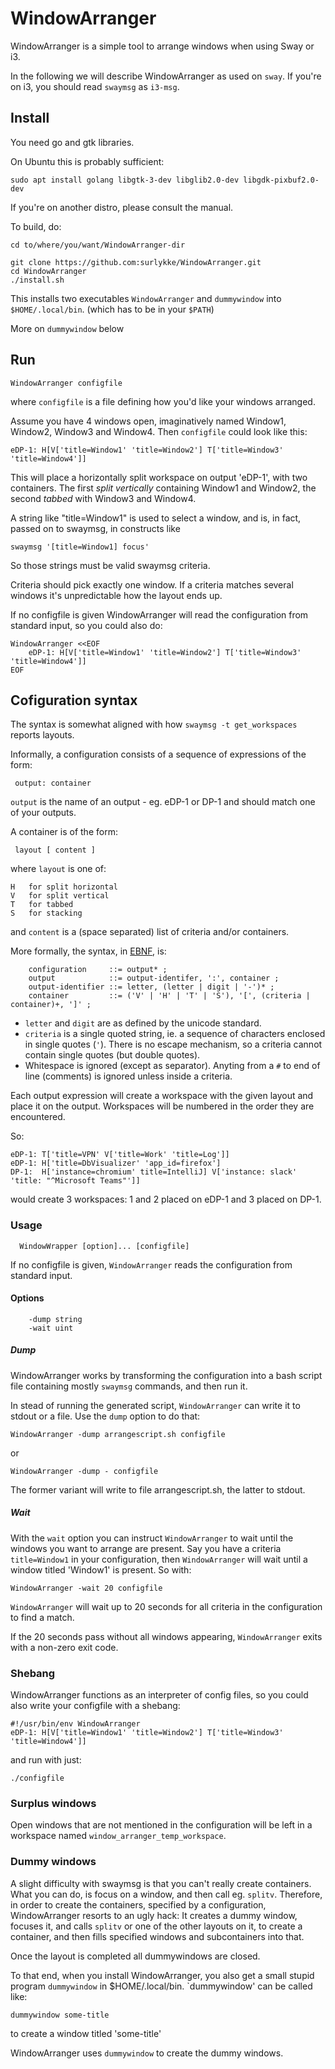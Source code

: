 # WindowArranger

WindowArranger is a simple tool to arrange windows when using Sway or i3. 

In the following we will describe WindowArranger as used on ```sway```. If you're on i3, you should read ```swaymsg``` as ```i3-msg```.

## Install

You need go and gtk libraries.

On Ubuntu this is probably sufficient:

```
sudo apt install golang libgtk-3-dev libglib2.0-dev libgdk-pixbuf2.0-dev
```

If you're on another distro, please consult the manual.

To build, do:

```
cd to/where/you/want/WindowArranger-dir

git clone https://github.com:surlykke/WindowArranger.git
cd WindowArranger
./install.sh
```

This installs two executables ```WindowArranger``` and ```dummywindow``` into ```$HOME/.local/bin```. 
(which has to be in your `$PATH`)

More on `dummywindow` below

## Run

```
WindowArranger configfile
```

where `configfile` is a file defining how you'd like your windows arranged. 

Assume you have 4 windows open, imaginatively named Window1, Window2, Window3 and Window4. Then `configfile` could look like this:

```
eDP-1: H[V['title=Window1' 'title=Window2'] T['title=Window3' 'title=Window4']]
```

This will place a horizontally split workspace on output 'eDP-1', with two containers. The first _split vertically_ containing Window1 and Window2, the second _tabbed_ with Window3 and Window4.

A string like "title=Window1" is used to select a window, and is, in fact, passed on to swaymsg, in constructs like 

```
swaymsg '[title=Window1] focus'
``` 

So those strings must be valid swaymsg criteria. 

Criteria should pick exactly one window. If a criteria matches several windows it's unpredictable how the layout ends up.

If no configfile is given WindowArranger will read the configuration from standard input, so you could also do:

```
WindowArranger <<EOF
    eDP-1: H[V['title=Window1' 'title=Window2'] T['title=Window3' 'title=Window4']]
EOF

```


## Cofiguration syntax

The syntax is somewhat aligned with how ```swaymsg -t get_workspaces``` reports layouts.

Informally, a configuration consists of a sequence of expressions of the form:

```
 output: container
```

`output` is the name of an output - eg. eDP-1 or DP-1 and should match one of your outputs.

A container is of the form:
```
 layout [ content ]
```
where `layout` is one of:
```
H   for split horizontal
V   for split vertical
T   for tabbed
S   for stacking
```

and `content` is a (space separated) list of criteria and/or containers. 


More formally, the syntax, in [EBNF](https://en.wikipedia.org/wiki/Extended_Backus%E2%80%93Naur_form), is:
```
    configuration     ::= output* ;
    output            ::= output-identifer, ':', container ;
    output-identifier ::= letter, (letter | digit | '-')* ;
    container         ::= ('V' | 'H' | 'T' | 'S'), '[', (criteria | container)+, ']' ;
```

- `letter` and `digit` are as defined by the unicode standard.
- `criteria` is a single quoted string, ie. a sequence of characters enclosed in single quotes (`'`). There is no escape mechanism, so a criteria cannot contain single quotes (but double quotes).
- Whitespace is ignored (except as separator). Anyting from a `#` to end of line (comments) is ignored unless inside a criteria.

Each output expression will create a workspace with the given layout and place it on the output. Workspaces will be numbered in the order they are encountered. 

So:

```
eDP-1: T['title=VPN' V['title=Work' 'title=Log']]
eDP-1: H['title=DbVisualizer' 'app_id=firefox']
DP-1:  H['instance=chromium' title=IntelliJ] V['instance: slack' 'title: "^Microsoft Teams"']]
```

would create 3 workspaces: 1 and 2 placed on eDP-1 and 3 placed on DP-1.

### Usage 

```
  WindowWrapper [option]... [configfile]
```

If no configfile is given, `WindowArranger` reads the configuration from standard input.

#### Options
```
    -dump string
    -wait uint
```

##### Dump

WindowArranger works by transforming the configuration into a bash script file containing mostly `swaymsg` commands, and then run it.

In stead of running the generated script, `WindowArranger` can write it to stdout or a file. Use the `dump` option to do that:

```
WindowArranger -dump arrangescript.sh configfile
```

or

```
WindowArranger -dump - configfile
```

The former variant will write to file arrangescript.sh, the latter to stdout.


##### Wait 

With the `wait` option you can instruct `WindowArranger` to wait until the windows you want to arrange are present. Say you have a criteria `title=Window1` in your configuration, then `WindowArranger` will wait until a window titled 'Window1' is present. So with:

```
WindowArranger -wait 20 configfile
```

`WindowArranger` will wait up to 20 seconds for all criteria in the configuration to find a match.

If the 20 seconds pass without all windows appearing, `WindowArranger` exits with a non-zero exit code.

### Shebang

WindowArranger functions as an interpreter of config files, so you could also write your configfile with a shebang:

```
#!/usr/bin/env WindowArranger
eDP-1: H[V['title=Window1' 'title=Window2'] T['title=Window3' 'title=Window4']]
```

and run with just:

```
./configfile
```

### Surplus windows

Open windows that are not mentioned in the configuration will be left in a workspace named `window_arranger_temp_workspace`.

### Dummy windows

A slight difficulty with swaymsg is that you can't really create containers. What you can do, is focus on a window, and then call eg. `splitv`. Therefore, in order to create the containers, specified by a configuration, WindowArranger resorts to an ugly hack: It creates a dummy window, focuses it, and calls `splitv` or one of the other layouts on it, to create a container, and then fills specified windows and subcontainers into that.

Once the layout is completed all dummywindows are closed. 

To that end, when you install WindowArranger, you also get a small stupid program `dummywindow` in $HOME/.local/bin. `dummywindow' can be called like:

```
dummywindow some-title
```

to create a window titled 'some-title'

WindowArranger uses `dummywindow` to create the dummy windows. 
